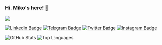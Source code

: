 ### Hi. Miko's here! 🙂
![](https://visitor-badge.glitch.me/badge?page_id=MiKoronjoo.MiKoronjoo)


[![Linkedin Badge](https://img.shields.io/badge/-LinkedIn-0e76a8?style=flat-square&logo=Linkedin&logoColor=white)](https://www.linkedin.com/in/mikoronjoo/)
[![Telegram Badge](https://img.shields.io/badge/-Gmail-0088cc?style=flat-square&logo=Gmail&logoColor=white&color=red)](mailto:mikoronjoo@gmail.com)
[![Twitter Badge](https://img.shields.io/badge/-Twitter-00acee?style=flat-square&logo=Twitter&logoColor=white)](https://twitter.com/mikoronjoo)
[![Instagram Badge](https://img.shields.io/badge/-Instagram-e4405f?style=flat-square&logo=Instagram&logoColor=white)](https://instagram.com/mikoronjoo)


![GitHub Stats](https://github-readme-stats.vercel.app/api?username=mikoronjoo&show_icons=true&line_height=40&theme=radical)
![Top Languages](https://github-readme-stats.vercel.app/api/top-langs/?username=mikoronjoo&show_icons=true&theme=radical)
